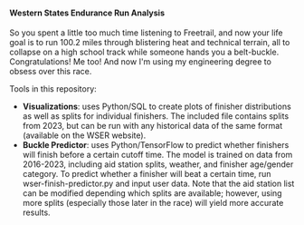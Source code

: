 <h4>Western States Endurance Run Analysis</h4>
So you spent a little too much time listening to Freetrail, and now your life goal is to run 100.2 miles through blistering heat and technical terrain, all to collapse on a high school track while someone hands you a belt-buckle. Congratulations! Me too! And now I'm using my engineering degree to obsess over this race.

Tools in this repository:

- **Visualizations**: uses Python/SQL to create plots of finisher distributions as well as splits for individual finishers. The included file contains splits from 2023, but can be run with any historical data of the same format (available on the WSER website).
- **Buckle Predictor**: uses Python/TensorFlow to predict whether finishers will finish before a certain cutoff time. The model is trained on data from 2016-2023, including aid station splits, weather, and finisher age/gender category. To predict whether a finisher will beat a certain time, run wser-finish-predictor.py and input user data. Note that the aid station list can be modified depending which splits are available; however, using more splits (especially those later in the race) will yield more accurate results.
